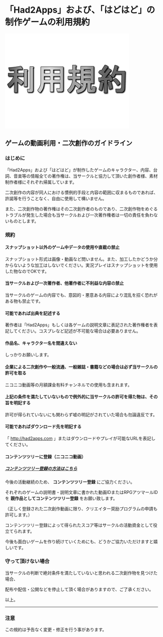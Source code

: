 # 「Had2Apps」および、「はどはど」の制作ゲームの利用規約

![logo](samne.png)

## ゲームの動画利用・二次創作のガイドライン
### はじめに
「Had2Apps」および「はどはど」が制作したゲームのキャラクター、内容、台詞、音楽等の情報全ての著作権は、当サークルと協力して頂いた創作者様、素材制作者様にそれぞれ帰属しています。

二次創作の内容が同人における慣例的手段と内容の範囲に収まるものであれば、許諾等を行うことなく、自由に使用して構いません。

また、二次創作物の著作権はその二次創作者のものであり、二次創作物をめぐるトラブルが発生した場合も当サークルおよび一次著作権者は一切の責任を負わないものとします。


### 規約
#### スナップショット以外のゲーム中データの使用や直截の禁止
スナップショット形式は画像・動画など問いません。また、加工したかどうか分からないような加工はしないでください。実況プレイはスナップショットを使用した物なのでOKです。

#### 当サークルおよび一次著作者、他著作者に不利益な内容の禁止
当サークルのゲームの内容でも、意図的・悪意ある内容により混乱を招く恐れがある物も禁止です。

#### 可能であれば出典を記述する
著作者は「Had2Apps」もしくは各ゲームの説明文章に表記された著作権者を表記してください。コスプレなど記述が不可能な場合は必要ありません。

#### 作品名、キャラクター名を間違えない
しっかりお願いします。

#### 企業による二次創作や一般流通、一般雑誌・書籍などの場合は必ず当サークルの許可を取る
ニコニコ動画等の月額課金有料チャンネルでの使用も含まれます。

#### 上記の条件を満たしていないもので例外的に当サークルの許可を得た物は、その旨を明記する
許可が得られていないにも関わらず嘘の明記がされていた場合も勿論違反です。

#### 可能であればダウンロード先を明記する
「 http://had2apps.com 」またはダウンロードやプレイが可能なURLを表記してください。

#### コンテンツツリーに登録（ニコニコ動画）
##### [コンテンツツリー登録の方法はこちら](tree)

今後の活動継続のため、 **コンテンツツリー登録** にご協力ください。

それぞれのゲームの説明書・説明文章に書かれた動画IDまたはRPGアツマールIDを **親作品としてコンテンツツリー登録** をお願い致します。

（正しく登録された二次創作動画に限り、クリエイター奨励プログラムの申請も許可します。）

コンテンツツリー登録によって得られたスコア等はサークルの活動資金として役立てられます。

今後も面白いゲームを作り続けていくためにも、どうかご協力いただけますと嬉しいです。

### 守って頂けない場合
当サークルの判断で絶対条件を満たしていないと思われる二次創作物を見つけた場合、

配布や配信・公開などを停止して頂く場合がありますので、ご了承ください。

以上。

----------------------------------
### 注意
この規約は予告なく変更・修正を行う事があります。
